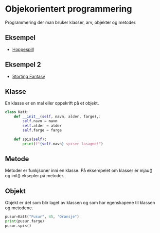 # Objekorientert programmering
Programmering der man bruker klasser, arv, objekter og metoder.

## Eksempel

- [Hoppespill](https://github.com/Jensbjorgo/IT2-bigmppe/tree/main/pygame/hoppespillet)

## Eksempel 2
- [Storting Fantasy](https://github.com/Jensbjorgo/IT2-bigmppe/Stortingfantasy)

## Klasse
En klasse er en mal eller oppskrift på et objekt.

```python
class Katt:
    def __init__(self, navn, alder, farge),:
        self.navn = navn
        self.alder = alder
        self.farge = farge
    
    def spis(self):
        print(f"{self.navn} spiser lasagne!")

```

## Metode
Metoder er funkjsoner inni en klasse. På eksempelet om klasser er mjau() og init() eksepler på metoder.

## Objekt
Objekt er det som blir laget av klassen og som har egenskapene til klassen og metodene. 

```python
pusur=Katt("Pusur", 45, "Oransje")
print(pusur.farge)
pusur.spis()

```